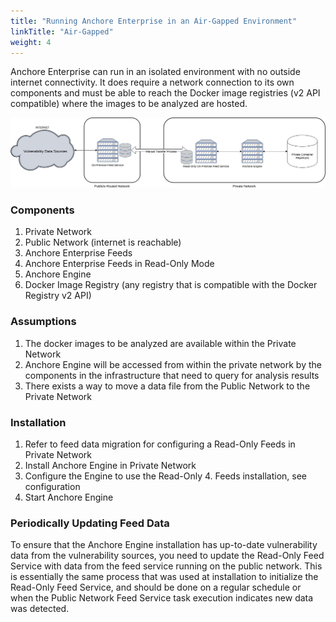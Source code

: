 ```yaml
---
title: "Running Anchore Enterprise in an Air-Gapped Environment"
linkTitle: "Air-Gapped"
weight: 4
---
```


Anchore Enterprise can run in an isolated environment with no outside internet connectivity. It does require a network connection to its own components and must be able to reach the Docker image registries (v2 API compatible) where the images to be analyzed are hosted.

![alt text](air-gapped.jpg)

### Components

1. Private Network
2. Public Network (internet is reachable)
3. Anchore Enterprise Feeds
4. Anchore Enterprise Feeds in Read-Only Mode
5. Anchore Engine
6. Docker Image Registry (any registry that is compatible with the Docker Registry v2 API)

### Assumptions

1. The docker images to be analyzed are available within the Private Network
2. Anchore Engine will be accessed from within the private network by the components in the infrastructure that need to query for analysis results
3. There exists a way to move a data file from the Public Network to the Private Network

### Installation

1. Refer to feed data migration for configuring a Read-Only Feeds in Private Network
2. Install Anchore Engine in Private Network
3. Configure the Engine to use the Read-Only 4. Feeds installation, see configuration
4. Start Anchore Engine


### Periodically Updating Feed Data

To ensure that the Anchore Engine installation has up-to-date vulnerability data from the vulnerability sources, you need to update the Read-Only Feed Service with data from the feed service running on the public network. This is essentially the same process that was used at installation to initialize the Read-Only Feed Service, and should be done on a regular schedule or when the Public Network Feed Service task execution indicates new data was detected.